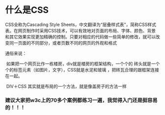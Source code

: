# 什么是CSS

CSS全称为Cascading Style Sheets，中文翻译为“层叠样式表”，简称CSS样式表。在网页制作时采用CSS技术，可以有效地对页面的布局、字体、颜色、背景和其它效果实现更加精确的控制。只要对相应的代码做一些简单的修改，就可以改变同一页面的不同部分，或者页数不同的网页的外观和格式

通俗来说：

​ 如果把一个网页比作一栋楼房，div就是楼房的框架结构，一个个的 砖头就是一个个的标签元素（如图片，文字），CSS就是水泥和玻璃 ，把砖瓦合理的跟框架连接在一起。

​ DIV＋CSS 其实就是布局的一个方法，就是像盖房子的方法一样

### 建议大家把w3c上的70多个案例都练习一遍，我觉得入门还是挺容易的！！！





